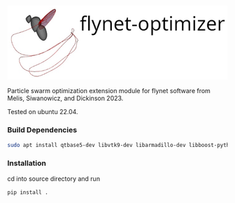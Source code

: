 ![header](images/flynet_optimizer_header.png)

Particle swarm optimization extension module for flynet software from Melis,
Siwanowicz, and Dickinson 2023.

Tested on ubuntu 22.04. 

### Build Dependencies 

```bash
sudo apt install qtbase5-dev libvtk9-dev libarmadillo-dev libboost-python-dev libboost-numpy-dev
```

### Installation
cd into source directory and run
```bash
pip install .
```



